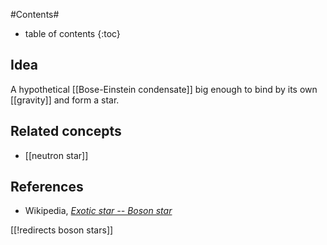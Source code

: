
#Contents#
* table of contents
{:toc}

## Idea

A hypothetical [[Bose-Einstein condensate]] big enough to bind by its own [[gravity]] and form a star.

## Related concepts

* [[neutron star]]

## References

* Wikipedia, _[Exotic star -- Boson star](http://en.wikipedia.org/wiki/Boson_star#Boson_stars)_

[[!redirects boson stars]]

